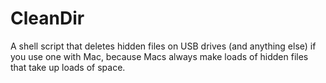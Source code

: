 # CleanDir
A shell script that deletes hidden files on USB drives (and anything else) if you use one with Mac, because Macs always make loads of hidden files that take up loads of space.
